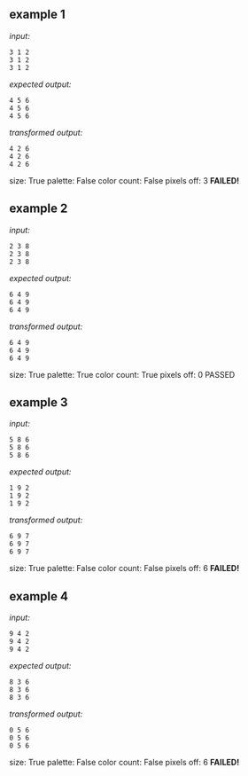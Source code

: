
## example 1
*input:*
```
3 1 2
3 1 2
3 1 2
```
*expected output:*
```
4 5 6
4 5 6
4 5 6
```
*transformed output:*
```
4 2 6
4 2 6
4 2 6
```
size: True
palette: False
color count: False
pixels off: 3
**FAILED!**

## example 2
*input:*
```
2 3 8
2 3 8
2 3 8
```
*expected output:*
```
6 4 9
6 4 9
6 4 9
```
*transformed output:*
```
6 4 9
6 4 9
6 4 9
```
size: True
palette: True
color count: True
pixels off: 0
PASSED

## example 3
*input:*
```
5 8 6
5 8 6
5 8 6
```
*expected output:*
```
1 9 2
1 9 2
1 9 2
```
*transformed output:*
```
6 9 7
6 9 7
6 9 7
```
size: True
palette: False
color count: False
pixels off: 6
**FAILED!**

## example 4
*input:*
```
9 4 2
9 4 2
9 4 2
```
*expected output:*
```
8 3 6
8 3 6
8 3 6
```
*transformed output:*
```
0 5 6
0 5 6
0 5 6
```
size: True
palette: False
color count: False
pixels off: 6
**FAILED!**
